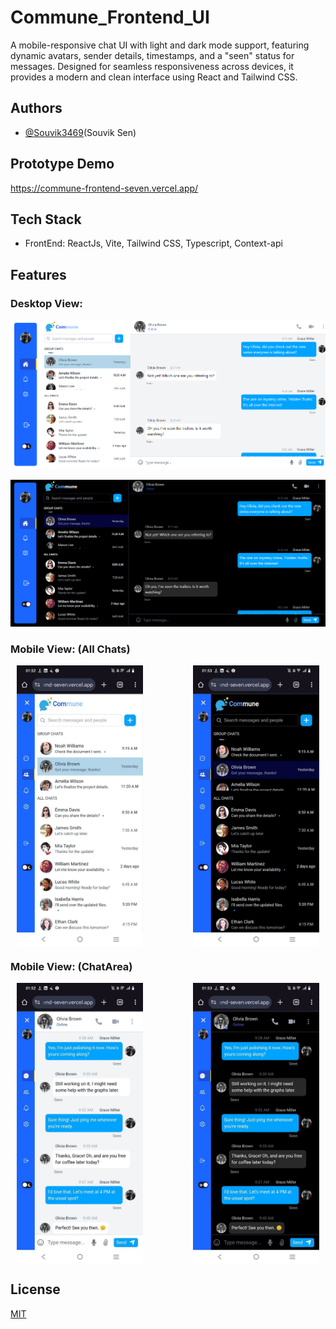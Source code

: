 # Commune_Frontend_UI
A mobile-responsive chat UI with light and dark mode support, featuring dynamic avatars, sender details, timestamps, and a "seen" status for messages. Designed for seamless responsiveness across devices, it provides a modern and clean interface using React and Tailwind CSS.

## Authors

- [@Souvik3469](https://github.com/Souvik3469)(Souvik Sen)

## Prototype Demo 
https://commune-frontend-seven.vercel.app/

## Tech Stack
- FrontEnd: ReactJs, Vite, Tailwind CSS, Typescript, Context-api


## Features

### Desktop View: 
![DesktopLightTheme](https://github.com/Souvik3469/Commune_Frontend_Ui/blob/main/public/Screenshots/light_full_1.png)

![DesktopDarkTheme](https://github.com/Souvik3469/Commune_Frontend_Ui/blob/main/public/Screenshots/dark_full_1.png)


### Mobile View: (All Chats)
<!--
![AllChatsLight](https://github.com/Souvik3469/Commune_Frontend_Ui/blob/main/public/Screenshots/allchatlight1.jpg) ![AllChatsLight](https://github.com/Souvik3469/Commune_Frontend_Ui/blob/main/public/Screenshots/allchatdark1.jpg)
-->
<!--
| ![AllChatsLight](https://github.com/Souvik3469/Commune_Frontend_Ui/blob/main/public/Screenshots/allchatlight1.jpg) | ![AllChatsDark](https://github.com/Souvik3469/Commune_Frontend_Ui/blob/main/public/Screenshots/allchatdark1.jpg) |-->
<div style="display: flex; justify-content: space-between;">
  <img src="https://github.com/Souvik3469/Commune_Frontend_Ui/blob/main/public/Screenshots/allchatlight1.jpg" alt="AllChatsLight" width="40%" hspace="10">
  <img src="https://github.com/Souvik3469/Commune_Frontend_Ui/blob/main/public/Screenshots/allchatdark1.jpg" alt="AllChatsDark" width="40%" hspace="10">
</div>

### Mobile View: (ChatArea)

<div style="display: flex; justify-content: space-between;">
  <img src="https://github.com/Souvik3469/Commune_Frontend_Ui/blob/main/public/Screenshots/messagelight1.jpg" alt="AllChatsLight" width="40%" hspace="10">
  <img src="https://github.com/Souvik3469/Commune_Frontend_Ui/blob/main/public/Screenshots/messagedark1.jpg" alt="AllChatsDark" width="40%" hspace="10">
</div>

## License

[MIT](https://choosealicense.com/licenses/mit/)

